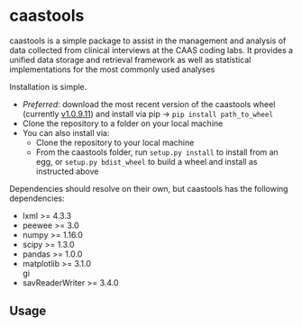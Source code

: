 <h1>caastools</h1>
<p>caastools is a simple package to assist in the management and analysis of data collected from clinical interviews at
the CAAS coding labs. It provides a unified data storage and retrieval framework
as well as statistical implementations for the most commonly used analyses</p>
<p>
Installation is simple. 
</p>
<ul>
<li><i>Preferred</i>: download the most recent version of the caastools wheel (currently <a href="https://github.com/Awesomium40/caastools/blob/master/dist/caastools-1.0.9.11-py3-none-any.whl">v1.0.9.11</a>)
and install via pip -> <code>pip install path_to_wheel</code></li>
<li>Clone the repository to a folder on your local machine</li>
<li>You can also install via:
    <ul>
        <li>Clone the repository to your local machine</li>
        <li>From the caastools folder, run <code>setup.py install</code> to install from an egg, or 
        <code>setup.py bdist_wheel</code> to build a wheel and install as instructed above</li>
    </ul>
</li>

</ul>
<p>
Dependencies should resolve on their own, but caastools has the following dependencies:
</p>
<ul>
<li>lxml &gt;= 4.3.3</li>
<li>peewee &gt;= 3.0</li>
<li>numpy &gt;= 1.16.0</li>
<li>scipy &gt;= 1.3.0</li>
<li>pandas &gt;= 1.0.0</li>
<li>matplotlib &gt;= 3.1.0</li>gi
<li>savReaderWriter &gt;= 3.4.0</li>
</ul>
 
<h2>Usage</h2>